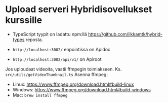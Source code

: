 # Upload serveri Hybridisovellukset kurssille

- TypeScript tyypit on ladattu npm:llä https://github.com/ilkkamtk/hybrid-types reposta.

- `http://localhost:3002/` enpointissa on Apidoc

- `http://localhost:3002/api/v1/` on Apiroot

Jos uploudaat videoita, vaatii ffmpegin toimiakseen. Ks. `src/utils/getVideoThumbnail.ts`
Asenna ffmpeg:

- Linux: https://www.ffmpeg.org/download.html#build-linux
- Windows: https://www.ffmpeg.org/download.html#build-windows
- Mac: `brew install ffmpeg`
